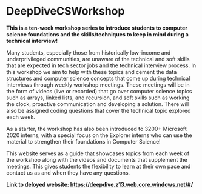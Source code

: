 # DeepDiveCSWorkshop

<b>This is a ten-week workshop series to introduce students to computer science foundations and the skills/techniques to keep in mind during a technical interview!</b>


Many students, especially those from historically low-income and underprivileged communities, are unaware of the technical and soft skills that are expected in tech sector jobs and the technical interview process. In this workshop we aim to help with these topics and cement the data structures and computer science concepts that come up during technical interviews through weekly workshop meetings. These meetings will be in the form of videos (live or recorded) that go over computer science topics such as arrays, linked lists, and recursion, and soft skills such as working the clock, proactive communication and developing a solution. There will also be assigned coding questions that cover the technical topic explored each week.

As a starter, the workshop has also been introduced to 3200+ Microsoft 2020 interns, with a special focus on the Explorer interns who can use the material to strengthen their foundations in Computer Science!


This website serves as a guide that showcases topics from each week of the workshop along with the videos and documents that supplement the meetings. This gives students the flexibility to learn at their own pace and contact us as and when they have any questions.

<b> Link to deloyed website: https://deepdive.z13.web.core.windows.net/#/ </b>

